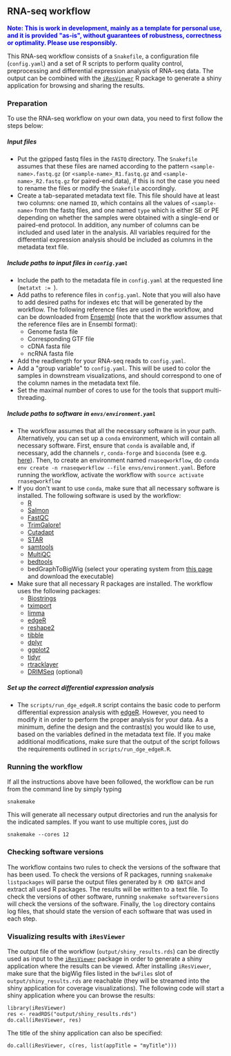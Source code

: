 ## RNA-seq workflow

 <span style="color:blue">**Note: This is work in development, mainly as a template for personal use, and it is provided "as-is", without guarantees of robustness, correctness or optimality. Please use responsibly.**</span>

This RNA-seq workflow consists of a `Snakefile`, a configuration file (`config.yaml`) and a set of R scripts to perform quality control, preprocessing and differential expression analysis of RNA-seq data. The output can be combined with the [`iResViewer`](https://github.com/csoneson/iResViewer) R package to generate a shiny application for browsing and sharing the results.

### Preparation
To use the RNA-seq workflow on your own data, you need to first follow the steps below:

##### Input files

- Put the gzipped fastq files in the `FASTQ` directory. The `Snakefile` assumes that these files are named according to the pattern `<sample-name>.fastq.gz` (or `<sample-name>_R1.fastq.gz` and `<sample-name>_R2.fastq.gz` for paired-end data), if this is not the case you need to rename the files or modify the `Snakefile` accordingly.
-  Create a tab-separated metadata text file. This file should have at least two columns: one named `ID`, which contains all the values of `<sample-name>` from the fastq files, and one named `type` which is either SE or PE depending on whether the samples were obtained with a single-end or paired-end protocol. In addition, any number of columns can be included and used later in the analysis. All variables required for the differential expression analysis should be included as columns in the metadata text file. 

##### Include paths to input files in `config.yaml`

- Include the path to the metadata file in `config.yaml` at the requested line (`metatxt := `).
- Add paths to reference files in `config.yaml`. Note that you will also have to add desired paths for indexes etc that will be generated by the workflow. The following reference files are used in the workflow, and can be downloaded from [Ensembl](https://www.ensembl.org/info/data/ftp/index.html) (note that the workflow assumes that the reference files are in Ensembl format):
	- Genome fasta file
	- Corresponding GTF file
	- cDNA fasta file
	- ncRNA fasta file
-  Add the readlength for your RNA-seq reads to `config.yaml`.
-  Add a "group variable" to `config.yaml`. This will be used to color the samples in downstream visualizations, and should correspond to one of the column names in the metadata text file.
-  Set the maximal number of cores to use for the tools that support multi-threading.

##### Include paths to software in `envs/environment.yaml`

- The workflow assumes that all the necessary software is in your path. Alternatively, you can set up a `conda` environment, which will contain all necessary software. First, ensure that `conda` is available and, if necessary, add the channels `r`, `conda-forge` and `bioconda` (see e.g. [here](https://bioconda.github.io/)). Then, to create an environment named `rnaseqworkflow`, do ```conda env create -n rnaseqworkflow --file envs/environment.yaml```. Before running the workflow, activate the workflow with ```source activate rnaseqworkflow``` 
- If you don't want to use `conda`, make sure that all necessary software is installed. The following software is used by the workflow:
	- [R](https://www.r-project.org/)
	- [Salmon](https://combine-lab.github.io/salmon/)
	- [FastQC](https://www.bioinformatics.babraham.ac.uk/projects/fastqc/)
	- [TrimGalore!](https://www.bioinformatics.babraham.ac.uk/projects/trim_galore/)
	- [Cutadapt](http://cutadapt.readthedocs.io/en/stable/guide.html)
	- [STAR](https://github.com/alexdobin/STAR)
	- [samtools](http://www.htslib.org/)
	- [MultiQC](http://multiqc.info/)
	- [bedtools](http://bedtools.readthedocs.io/en/latest/)
	- bedGraphToBigWig (select your operating system from [this page](http://hgdownload.soe.ucsc.edu/admin/exe/) and download the executable)
- Make sure that all necessary R packages are installed. The workflow uses the following packages:
	- [Biostrings](https://bioconductor.org/packages/release/bioc/html/Biostrings.html)
	- [tximport](http://bioconductor.org/packages/release/bioc/html/tximport.html)
	- [limma](http://bioconductor.org/packages/release/bioc/html/limma.html)
	- [edgeR](https://bioconductor.org/packages/release/bioc/html/edgeR.html)
	- [reshape2](https://cran.r-project.org/web/packages/reshape2/index.html)
	- [tibble](https://cran.r-project.org/web/packages/tibble/index.html)
	- [dplyr](https://cran.r-project.org/web/packages/dplyr/index.html)
	- [ggplot2](https://cran.r-project.org/web/packages/ggplot2/index.html)
	- [tidyr](https://cran.r-project.org/web/packages/tidyr/index.html)
	- [rtracklayer](http://bioconductor.org/packages/release/bioc/html/rtracklayer.html)
	- [DRIMSeq](http://bioconductor.org/packages/release/bioc/html/DRIMSeq.html) (optional)

##### Set up the correct differential expression analysis
- The `scripts/run_dge_edgeR.R` script contains the basic code to perform differential expression analysis with [edgeR](https://bioconductor.org/packages/release/bioc/html/edgeR.html). However, you need to modify it in order to perform the proper analysis for your data. As a minimum, define the design and the contrast(s) you would like to use, based on the variables defined in the metadata text file. If you make additional modifications, make sure that the output of the script follows the requirements outlined in `scripts/run_dge_edgeR.R`. 

### Running the workflow

If all the instructions above have been followed, the workflow can be run from the command line by simply typing 

```snakemake```

This will generate all necessary output directories and run the analysis for the indicated samples. If you want to use multiple cores, just do

```snakemake --cores 12```

### Checking software versions

The workflow contains two rules to check the versions of the software that has been used. To check the versions of R packages, running `snakemake listpackages` will parse the output files generated by `R CMD BATCH` and extract all used R packages. The results will be written to a text file. To check the versions of other software, running `snakemake softwareversions` will check the versions of the software. Finally, the `log` directory contains log files, that should state the version of each software that was used in each step. 

### Visualizing results with `iResViewer`

The output file of the workflow (`output/shiny_results.rds`) can be directly used as input to the [`iResViewer`](https://github.com/csoneson/iResViewer) package in order to generate a shiny application where the results can be viewed. After installing `iResViewer`, make sure that the bigWig files listed in the `bwFiles` slot of `output/shiny_results.rds` are reachable (they will be streamed into the shiny application for coverage visualizations). The following code will start a shiny application where you can browse the results:

```
library(iResViewer)
res <- readRDS("output/shiny_results.rds")
do.call(iResViewer, res)
```

The title of the shiny application can also be specified:

```
do.call(iResViewer, c(res, list(appTitle = "myTitle")))
```